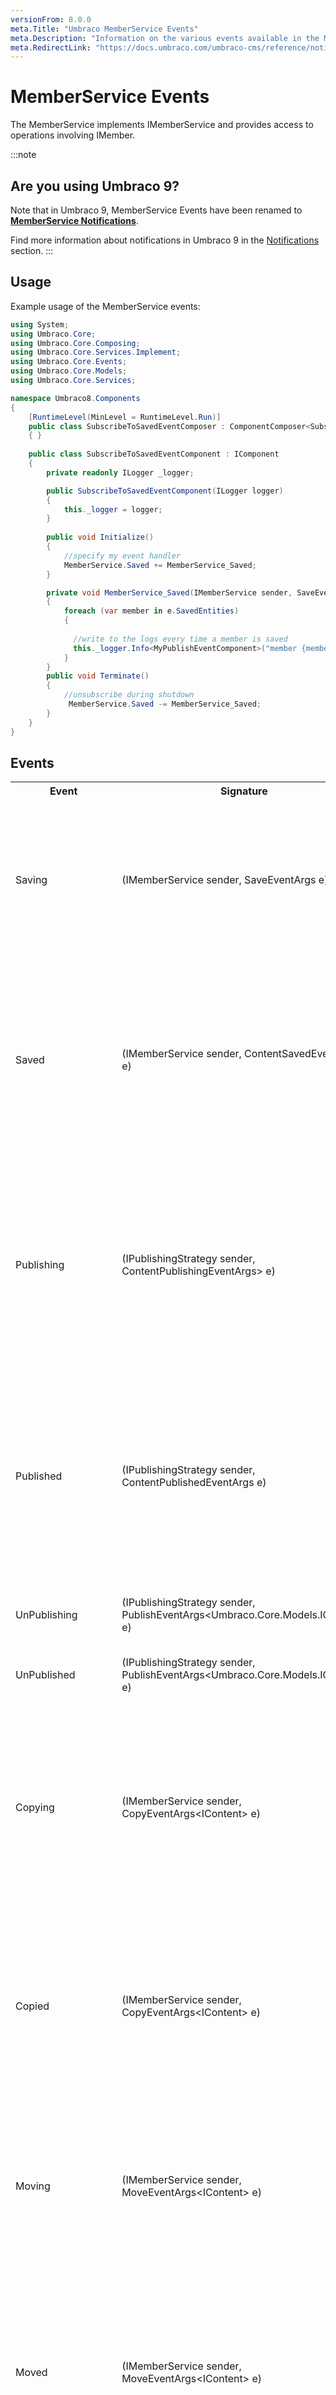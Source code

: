 ```yaml
---
versionFrom: 8.0.0
meta.Title: "Umbraco MemberService Events"
meta.Description: "Information on the various events available in the MemberService"
meta.RedirectLink: "https://docs.umbraco.com/umbraco-cms/reference/notifications/memberservice-notifications"
---
```


# MemberService Events

The MemberService implements IMemberService and provides access to operations involving IMember.

:::note

## Are you using Umbraco 9?

Note that in Umbraco 9, MemberService Events have been renamed to [**MemberService Notifications**](../../Notifications/MemberService-Notifications).

Find more information about notifications in Umbraco 9 in the [Notifications](../../Notifications) section.
:::

## Usage

Example usage of the MemberService events:

```csharp
using System;
using Umbraco.Core;
using Umbraco.Core.Composing;
using Umbraco.Core.Services.Implement;
using Umbraco.Core.Events;
using Umbraco.Core.Models;
using Umbraco.Core.Services;

namespace Umbraco8.Components
{
    [RuntimeLevel(MinLevel = RuntimeLevel.Run)]
    public class SubscribeToSavedEventComposer : ComponentComposer<SubscribeToSavedEventComponent>
    { }
    
    public class SubscribeToSavedEventComponent : IComponent
    {
        private readonly ILogger _logger;

        public SubscribeToSavedEventComponent(ILogger logger)
        {
            this._logger = logger;
        }
       
        public void Initialize()
        {
            //specify my event handler
            MemberService.Saved += MemberService_Saved;
        }

        private void MemberService_Saved(IMemberService sender, SaveEventArgs<IMember> e)
        {
            foreach (var member in e.SavedEntities)
            {
                
              //write to the logs every time a member is saved
              this._logger.Info<MyPublishEventComponent>("member {member} has been saved and event fired!", member.Name);
            }
        }
        public void Terminate()
        {
            //unsubscribe during shutdown
             MemberService.Saved -= MemberService_Saved;
        }
    }
}
```

## Events

<table>
    <tr>
        <th>Event</th>
        <th>Signature</th>
        <th>Description</th>
    </tr>
    <tr>
        <td>Saving</td>
        <td>(IMemberService sender, SaveEventArgs<IMember> e)</td>
        <td>
        Raised when MemberService.Saving is called in the API.<br />
        NOTE: It can be skipped completely if the parameter "raiseEvents" is set to false during the Save method call (true by default).<br />
        "sender" will be the current IMemberService object.<br />
        "e" will provide:<br/>
            <ol>
                <li>SavedEntities: Gets the collection of IMember objects being saved.</li>
            </ol>
        </td>
    </tr>
    <tr>
        <td>Saved</td>
        <td>(IMemberService sender, ContentSavedEventArgs e)</td>
        <td>
        Raised when MemberService.Save is called in the API and after data has been persisted.<br />
        NOTE: It can be skipped completely if the parameter "raiseEvents" is set to false during the Save method call (true by default). <br />
        "sender" will be the current IMemberService object.<br />
        "e" will provide:<br/>
        <em>NOTE: <a href="../determining-new-entity">See here on how to determine if the entity is brand new</a></em>
            <ol>
                <li>SavedEntities: Gets the saved collection of IContent objects.</li>
            </ol>
        </td>
    </tr>
    <tr>
        <td>Publishing</td>
        <td>(IPublishingStrategy sender, ContentPublishingEventArgs> e)</td>
        <td>
        Raised when MemberService.Publishing is called in the API.<br />
        NOTE: It can be skipped completely if the parameter "raiseEvents" is set to false during the Publish method call (true by default).<br />
        "sender" will be the current IPublishingStrategy object.<br />
        "e" will provide:<br/>
        <em>NOTE: If the entity is brand new then HasIdentity will equal false.</em>
            <ol>
                <li>PublishedEntities: Gets the collection of IContent objects being published.</li>
            </ol>
        </td>
    </tr>
    <tr>
        <td>Published</td>
        <td>(IPublishingStrategy sender, ContentPublishedEventArgs e)</td>
        <td>
        Raised when MemberService.Publish is called in the API and after data has been published.<br />
        NOTE: It can be skipped completely if the parameter "raiseEvents" is set to false during the Publish method call (true by default). <br />
        "sender" will be the current IPublishingStrategy object.<br />
        "e" will provide:<br/>
        <em>NOTE: <a href="../determining-new-entity">See here on how to determine if the entity is brand new</a></em>
            <ol>
                <li>PublishedEntities: Gets the published collection of IContent objects.</li>
            </ol>
        </td>
    </tr>
    <tr>
        <td>UnPublishing</td>
        <td>(IPublishingStrategy sender, PublishEventArgs&lt;Umbraco.Core.Models.IContent&gt; e)</td>
        <td>
        Raised when MemberService.UnPublishing is called in the API.<br />
        "sender" will be the current IPublishingStrategy object.<br />
        </td>
    </tr>
    <tr>
        <td>UnPublished</td>
        <td>(IPublishingStrategy sender, PublishEventArgs&lt;Umbraco.Core.Models.IContent&gt; e)</td>
        <td>
        Raised when MemberService.UnPublish is called in the API and after data has been published.<br />
        </td>
    </tr>
    <tr>
        <td>Copying</td>
        <td>(IMemberService sender, CopyEventArgs&lt;IContent&gt; e)</td>
        <td>
        Raised when MemberService.Copy is called in the API.<br />
        The event is fired after a copy object has been created and had its parentId updated and its state has been set to unpublished. <br />
        "sender" will be the current IMemberService object.<br />
        "e" will provide:
            <ol>
                <li>Copy: Gets the IContent object being copied.</li>
                <li>Original: Gets the original IContent object.</li>
                <li>ParentId: Gets the Id of the parent of the IContent being copied.</li>
            </ol>
        </td>
    </tr>
    <tr>
        <td>Copied</td>
        <td>(IMemberService sender, CopyEventArgs&lt;IContent&gt; e)</td>
        <td>
        Raised when MemberService.Copy is called in the API.<br />
        The event is fired after the content object has been copied. <br />
        "sender" will be the current IMemberService object.<br />
        "e" will provide:
            <ol>
                <li>Copy: Gets the copied IContent object.</li>
                <li>Original: Gets the original IContent object.</li>
                <li>ParentId: Gets the Id of the parent of the IContent being copied.</li>
            </ol>
        </td>
    </tr>
    <tr>
        <td>Moving</td>
        <td>(IMemberService sender, MoveEventArgs&lt;IContent&gt; e)</td>
        <td>
        Raised when MemberService.Move is called in the API. <br />
        NOTE: If the target parent is the Recycle bin, this event is never fired. Try the Trashing event instead.<br />
        "sender" will be the current IMemberService object.<br />
        "e" will provide:
            <ol>
                <li>Entity: Gets the IContent object being moved.</li>
                <li>ParentId: Gets the Id of the parent of the IContent being moved.</li>
            </ol>
        </td>
    </tr>
    <tr>
        <td>Moved</td>
        <td>(IMemberService sender, MoveEventArgs&lt;IContent&gt; e)</td>
        <td>
        Raised when MemberService.Move is called in the API. <br />
        The event is fired after the content object has been moved.<br />
        NOTE: If the target parent is the Recycle bin, this event is never fired. Try the Trashed event instead.<br />
        "sender" will be the current IMemberService object.<br />
        "e" will provide:
            <ol>
                <li>Entity: Gets the moved IContent object.</li>
                <li>ParentId: Gets the Id of the parent of the IContent moved.</li>
            </ol>
        </td>
    </tr>
    <tr>
        <td>Trashing</td>
        <td>(IMemberService sender, MoveEventArgs&lt;IContent&gt; e)</td>
        <td>
        Raised when MemberService.MoveToRecycleBin is called in the API.<br />
        "sender" will be the current IMemberService object.<br />
        "e" will provide:
            <ol>
                <li>Entity: Gets the IContent object being trashed.</li>
                <li>ParentId: Gets the Id of the RecycleBin.</li>
            </ol>
        </td>
    </tr>
    <tr>
        <td>Trashed</td>
        <td>(IMemberService sender, MoveEventArgs&lt;IContent&gt; e)</td>
        <td>
        Raised when MemberService.MoveToRecycleBin is called in the API.<br/>
        "sender" will be the current IMemberService object.<br />
        "e" will provide:
            <ol>
                <li>Entity: Gets the trashed IContent object.</li>
                <li>ParentId: Gets the Id of the RecycleBin.</li>
            </ol>
        </td>
    </tr>
    <tr>
        <td>Deleting</td>
        <td>(IMemberService sender, DeleteEventArgs&lt;IContent&gt; e)</td>
        <td>
        Raised when MemberService.DeleteContentOfType, MemberService.Delete, MemberService.EmptyRecycleBin are called in the API.<br />
        "sender" will be the current IMemberService object.<br />
        "e" will provide:
            <ol>
                <li>DeletedEntities: Gets the collection of IContent objects being deleted.</li>
            </ol>
        </td>
    </tr>
    <tr>
        <td>Deleted</td>
        <td>(IMemberService sender, DeleteEventArgs&lt;IContent&gt; e)</td>
        <td>
        Raised when MemberService.Delete, MemberService.EmptyRecycleBin are called in the API.<br />
        "sender" will be the current IMemberService object.<br />
        "e" will provide:
            <ol>
                <li>DeletedEntities: Gets the collection of deleted IContent objects.</li>
            </ol>
        </td>
    </tr>
    <tr>
        <td>DeletingVersions</td>
        <td>(IMemberService sender, DeleteRevisionsEventArgs e)</td>
        <td>
        Raised when MemberService.DeleteVersion, MemberService.DeleteVersions are called in the API.<br />
        "sender" will be the current IMemberService object.<br />
        "e" will provide:
            <ol>
                <li>Id: Gets the id of the IContent object being deleted.</li>
                <li>DateToRetain: Gets the latest version date.</li>
                <li>SpecificVersionId: Gets the id of the IContent object version being deleted.</li>
                <li>IsDeletingSpecificRevision: Returns true if we are deleting a specific version.</li>
                <li>DeletePriorVersions: False by default.</li>
            </ol>
        </td>
    </tr>
    <tr>
        <td>DeletedVersions</td>
        <td>(IMemberService sender, DeleteRevisionsEventArgs e)</td>
        <td>
        Raised when MemberService.DeleteVersion, MemberService.DeleteVersions are called in the API.<br />
        "sender" will be the current IMemberService object.<br />
        "e" will provide:
            <ol>
                <li>Id: Gets the id of the deleted IContent object.</li>
                <li>DateToRetain: Gets the latest version date.</li>
                <li>SpecificVersionId: Gets the id of the deleted IContent version.</li>
                <li>IsDeletingSpecificRevision: Returns true if we are deleting a specific version.</li>
                <li>DeletePriorVersions: False by default.</li>
            </ol>
        </td>
    </tr>
    <tr>
        <td>RollingBack</td>
        <td>(IMemberService sender, RollbackEventArgs&lt;IContent&gt; e)</td>
        <td>
        Raised when MemberService.Rollback is called in the API.<br />
        "sender" will be the current IMemberService object.<br />
        "e" will provide:
            <ol>
                <li>Entity: Gets the IContent object being rolled back.</li>
            </ol>
        </td>
    </tr>
    <tr>
        <td>RolledBack</td>
        <td>(IMemberService sender, RollbackEventArgs&lt;IContent&gt; e)</td>
        <td>
        Raised when MemberService.Rollback is called in the API. <br />
        "sender" will be the current IMemberService object.<br />
        "e" will provide:
            <ol>
                <li>Entity: Gets the rolled back IContent object.</li>
            </ol>
        </td>
    </tr>
    <tr>
        <td>SendingToPublish</td>
        <td>(IMemberService sender, SendToPublishEventArgs&lt;IContent&gt; e)</td>
        <td>
        Raised when MemberService.SendToPublication is called in the API.<br />
        "sender" will be the current IMemberService object.<br />
        "e" will provide:
            <ol>
                <li>Entity: Gets the IContent object being sent to publish.</li>
            </ol>
        </td>
    </tr>
    <tr>
        <td>SentToPublish</td>
        <td>(IMemberService sender, SendToPublishEventArgs&lt;IContent&gt; e)</td>
        <td>
        Raised when MemberService.SendToPublication is called in the API. <br />
        "sender" will be the current IMemberService object.<br />
        "e" will provide:
            <ol>
                <li>Entity: Gets the sent IContent object to publish.</li>
            </ol>
        </td>
    </tr>
    <tr>
        <td>EmptyingRecycleBin</td>
        <td>(IMemberService sender, RecycleBinEventArgs e)</td>
        <td>
        Raised when MemberService.EmptyingRecycleBin is called in the API.<br />
        "sender" will be the current IMemberService object.<br />
        "e" will provide:
            <ol>
                <li>NodeObjectType: Gets the Id of the node object type of the items being deleted from the Recycle Bin.</li>
                <li>RecycleBinEmptiedSuccessfully: Boolean indicating whether the Recycle Bin was emptied successfully.</li>
                <li>IsContentRecycleBin: Boolean indicating whether this event was fired for the Content's Recycle Bin.</li>
                <li>IsMediaRecycleBin: Boolean indicating whether this event was fired for the Media's Recycle Bin.</li>
            </ol>
        </td>
    </tr>
    <tr>
        <td>EmptiedRecycleBin</td>
        <td>(IMemberService sender, RecycleBinEventArgs e)</td>
        <td>
        Raised when MemberService.EmptiedRecycleBin is called in the API. <br />
        "sender" will be the current IMemberService object.<br />
        "e" will provide:
            <ol>
                <li>NodeObjectType: Gets the Id of the node object type of the items deleted from the Recycle Bin.</li>
                <li>RecycleBinEmptiedSuccessfully: Boolean indicating whether the Recycle Bin was emptied successfully.</li>
                <li>IsContentRecycleBin: Boolean indicating whether this event was fired for the Content's Recycle Bin.</li>
                <li>IsMediaRecycleBin: Boolean indicating whether this event was fired for the Media's Recycle Bin.</li>
            </ol>
        </td>
    </tr>
    <tr>
        <td>SavedBlueprint</td>
        <td>(IMemberService sender, SaveEventArgs&lt;IContent&gt; e)</td>
        <td>
        Raised when MemberService.SavedBlueprint is called in the API.<br />
        "sender" will be the current IMemberService object.<br />
        "e" will provide:
            <ol>
                <li>Entity: Gets the saved blueprint IContent object.</li>
            </ol>
        </td>
    </tr>
    <tr>
        <td>DeletedBlueprint</td>
        <td>(IMemberService sender, DeleteEventArgs&lt;IContent&gt; e)</td>
        <td>
        Raised when MemberService.DeletedBlueprint is called in the API. <br />
        "sender" will be the current IMemberService object.<br />
        "e" will provide:
            <ol>
                <li>Entity: Gets the deleted blueprint IContent.</li>
            </ol>
        </td>
    </tr>
</table>

